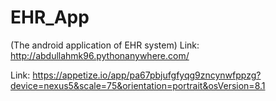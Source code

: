 # EHR_App
(The android application of EHR system) Link: http://abdullahmk96.pythonanywhere.com/

Link: https://appetize.io/app/pa67pbjufgfyqg9zncynwfppzg?device=nexus5&scale=75&orientation=portrait&osVersion=8.1
